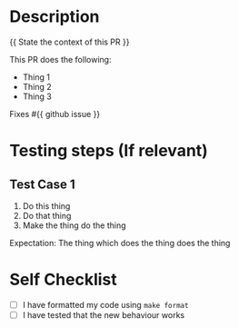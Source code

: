 # Description

{{ State the context of this PR }}

This PR does the following:
- Thing 1
- Thing 2
- Thing 3

Fixes #{{ github issue }}

# Testing steps (If relevant)
## Test Case 1
1. Do this thing
2. Do that thing
3. Make the thing do the thing

Expectation: The thing which does the thing does the thing

# Self Checklist
- [ ] I have formatted my code using `make format`
- [ ] I have tested that the new behaviour works 
